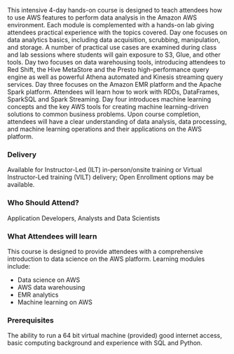 <!-- Data Science on AWS -->

This intensive 4-day hands-on course is designed to teach attendees how to use AWS features to perform data analysis in the Amazon AWS environment. Each module is complemented with a hands-on lab giving attendees practical experience with the topics covered. Day one focuses on data analytics basics, including data acquisition, scrubbing, manipulation, and storage. A number of practical use cases are examined during class and lab sessions where students will gain exposure to S3, Glue, and other tools. Day two focuses on data warehousing tools, introducing attendees to Red Shift, the Hive MetaStore and the Presto high-performance query engine as well as powerful Athena automated and Kinesis streaming query services. Day three focuses on the Amazon EMR platform and the Apache Spark platform. Attendees will learn how to work with RDDs, DataFrames, SparkSQL and Spark Streaming. Day four introduces machine learning concepts and the key AWS tools for creating machine learning-driven solutions to common business problems. Upon course completion, attendees will have a clear understanding of data analysis, data processing, and machine learning operations and their applications on the AWS platform.

### Delivery

Available for Instructor-Led (ILT) in-person/onsite training or Virtual Instructor-Led training (VILT) delivery; Open Enrollment options may be available.


### Who Should Attend?

Application Developers, Analysts and Data Scientists


### What Attendees will learn

This course is designed to provide attendees with a comprehensive introduction to data science on the AWS platform.
Learning modules include:

- Data science on AWS
- AWS data warehousing
- EMR analytics
- Machine learning on AWS

### Prerequisites

The ability to run a 64 bit virtual machine (provided) good internet access, basic computing background and experience with SQL and Python.



